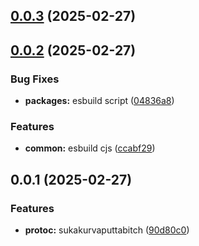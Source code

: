 

## [0.0.3](https://github.com/atls/protobuf/compare/@atls/protoc-gen-interfaces@0.0.2...@atls/protoc-gen-interfaces@0.0.3) (2025-02-27)






## [0.0.2](https://github.com/atls/protobuf/compare/@atls/protoc-gen-interfaces@0.0.1...@atls/protoc-gen-interfaces@0.0.2) (2025-02-27)


### Bug Fixes


* **packages:** esbuild script ([04836a8](https://github.com/atls/protobuf/commit/04836a8d98a692988cbc3a4216a96391c2e74079))

### Features


* **common:** esbuild cjs ([ccabf29](https://github.com/atls/protobuf/commit/ccabf2994e76a9daa5cdd86f224f2c3067d6fae4))



## 0.0.1 (2025-02-27)

### Features

- **protoc:** sukakurvaputtabitch ([90d80c0](https://github.com/atls/protobuf/commit/90d80c0c93f6faea844bb334e4a3012b2b6afa51))
